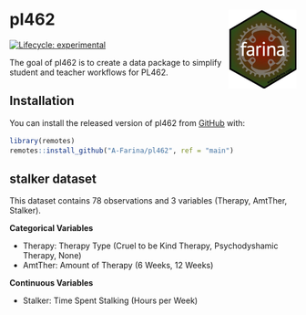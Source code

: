 
<!-- README.md is generated from README.Rmd. Please edit that file -->

# pl462 <img src='man/figures/logo.jpeg' align="right" height="137.5" />

<!-- badges: start -->

[![Lifecycle:
experimental](https://img.shields.io/badge/lifecycle-experimental-orange.svg)](https://www.tidyverse.org/lifecycle/#experimental)
<!-- badges: end -->

The goal of pl462 is to create a data package to simplify student and
teacher workflows for PL462.

## Installation

You can install the released version of pl462 from
[GitHub](https://github.com/A-Farina/pl462) with:

``` r
library(remotes)
remotes::install_github("A-Farina/pl462", ref = "main")
```

## stalker dataset

This dataset contains 78 observations and 3 variables (Therapy, AmtTher,
Stalker).

**Categorical Variables**

  - Therapy: Therapy Type (Cruel to be Kind Therapy, Psychodyshamic
    Therapy, None)
  - AmtTher: Amount of Therapy (6 Weeks, 12 Weeks)

**Continuous Variables**

  - Stalker: Time Spent Stalking (Hours per Week)
